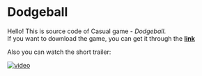 # Dodgeball
Hello! This is source code of Casual game - *Dodgeball*.  
If you want to download the game, you can get it through the **[link](https://drive.google.com/file/d/1GbvMVs4NCYCDmq0n9A1omOPEfDpnnEtm/view?usp=sharing)**  

Also you can watch the short trailer:  

[![video](https://img.youtube.com/vi/OdsTuV7Rcn0/0.jpg)](https://www.youtube.com/watch?v=OdsTuV7Rcn0)
